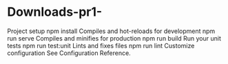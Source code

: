 # Downloads-pr1-



Project setup
npm install
Compiles and hot-reloads for development
npm run serve
Compiles and minifies for production
npm run build
Run your unit tests
npm run test:unit
Lints and fixes files
npm run lint
Customize configuration
See Configuration Reference.
